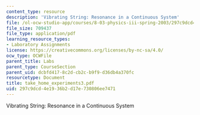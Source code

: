 ```yaml
---
content_type: resource
description: 'Vibrating String: Resonance in a Continuous System'
file: /ol-ocw-studio-app/courses/8-03-physics-iii-spring-2003/297c9dcd4e1936b2d17e730806ee7471_take_home_experiments3.pdf
file_size: 709437
file_type: application/pdf
learning_resource_types:
- Laboratory Assignments
license: https://creativecommons.org/licenses/by-nc-sa/4.0/
ocw_type: OCWFile
parent_title: Labs
parent_type: CourseSection
parent_uid: dcbfd417-8c2d-cb2c-b9f9-d36db4a370fc
resourcetype: Document
title: take_home_experiments3.pdf
uid: 297c9dcd-4e19-36b2-d17e-730806ee7471
---
```

Vibrating String: Resonance in a Continuous System